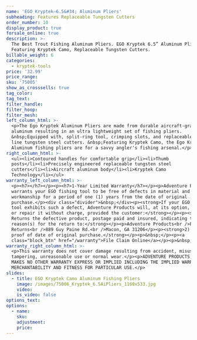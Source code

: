 ```yaml
---
name: 'EGO Kryptek—6.5&#34; Aluminum Pliers'
subheading: Features Replaceable Tungsten Cutters
order_number: 10
display_product: true
forsale_online: true
description: >-
  The Best Trout Fishing Aluminum Pliers. EGO Kryptek 6.5” Aluminum Pliers
  Featuring Kryptek Camo, Replaceable Tungsten Cutters.
billable_weight: 6
categories:
  - kryptek-tools
price: '32.99'
price_range:
sku: '75005'
show_as_crosssells: true
tag_color:
tag_text:
filter_handle:
filter_hoop:
filter_mesh:
left_column_html: >-
  <p>The Ego Kryptek Aluminum Pliers are made from durable aircraft-grade
  aluminum resulting in an ultra lightweight set of fishing pliers.
  &nbsp;Equipped with, split-ring tool, crimping slots, and replaceable braided
  line tungsten steel cutters. &nbsp;Featuring Kryptek Camo, the Ego Kryptek
  Aluminum fishing pliers are for a savvy angler's fishing arsenal.</p>
right_column_html: >-
  <ul><li>Contoured handles for comfortable grip</li><li>Thumb
  posts</li><li>Precisely engineered replaceable tungsten steel
  cutters</li><li>Aircraft aluminum body</li><li>Kryptek Camo
  Technology</li></ul>
warranty_left_column_html: >-
  <p><h7></h7></p><p><h7>1-Year Limited Warranty</h7></p><p>Adventure Products
  warrants your EGO fishing tool to be free of defects in material and
  workmanship for a period of one (1) years from the date of original
  purchase.</p><div class="divider">&nbsp;</div><p><strong>If your EGO fishing
  tool exhibits such a defect, Adventure Products will, at its option, replace
  or repair it without charge, provided the customer:</strong></p><p><strong>1)
  Returns the defective product, postage paid and insured, indicating the
  reason(s) for the return to:</strong></p><p>Adventure Products<br />Product
  Returns<br />889 Guy Paine Rd.<br />Macon, GA 31206</p><p><strong>2) Submits
  proof of date of original purchase.</strong></p><p>&nbsp;</p><p><a
  class="block_btn" href="/warranty">File Claim Online</a></p><p>&nbsp;</p>
warranty_right_column_html: >-
  <p>This warranty does not cover damage resulting from accident, misuse, abuse,
  tampering, unreasonable use or normal wear.</p><p>ADVENTURE PRODUCTS, INC.
  MAKES NO OTHER WARRANTY EXPRESS OR IMPLIED INCLUDING THE IMPLIED WARRANTIES OF
  MERCHANTABILITY AND FITNESS FOR PARTICULAR USE.</p>
slides:
  - title: EGO Kryptek Camo Aluminum Fishing Pliers
    image: /images/75006_Kryptek_6.5AiPliers_1160x533.jpg
    video:
    is_video: false
options_text:
options:
  - name:
    sku:
    adjustment:
    price:
---
```

